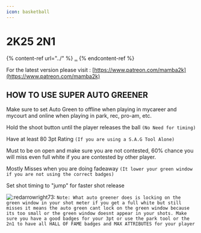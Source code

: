 ```yaml
---
icon: basketball
---
```


# 2K25 2N1



{% content-ref url="../" %}
[..](../)
{% endcontent-ref %}

For the latest version please visit : [https://www.patreon.com/mamba2k](https://www.patreon.com/mamba2k)



## HOW TO USE SUPER AUTO GREENER

Make sure to set Auto Green to offline when playing in mycareer and mycourt and online when playing in park, rec, pro-am, etc.

&#x20;Hold the shoot button until the player releases the ball `(No Need for timing)`

&#x20;Have at least 80 3pt Rating `(If you are using a S.A.G Tool Alone)`&#x20;

Must to be on open and make sure you are not contested, 60% chance you will miss even full white if you are contested by other player.

&#x20;Mostly Misses when you are doing fadeaway `(It lower your green window if you are not using the correct badges)`

&#x20;Set shot timing to "jump" for faster shot release

&#x20;![:redarrowright73:](https://cdn.discordapp.com/emojis/1099406975575539723.gif?size=44\&quality=lossless) `Note: What auto greener does is locking on the green window in your shot meter if you get a full white but still misses it means the auto green cant lock on the green window because its too small or the green window doesnt appear in your shots. Make sure you have a good badges for your 3pt or use the park tool or the 2n1 to have all HALL OF FAME badges and MAX ATTRIBUTES for your player`
